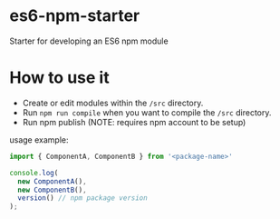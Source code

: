# es6-npm-starter
Starter for developing an ES6 npm module

# How to use it

* Create or edit modules within the `/src` directory.
* Run `npm run compile` when you want to compile the `/src` directory.
* Run npm publish (NOTE: requires npm account to be setup)

usage example:
```js
import { ComponentA, ComponentB } from '<package-name>'

console.log(
  new ComponentA(),
  new ComponentB(),
  version() // npm package version
);
```

